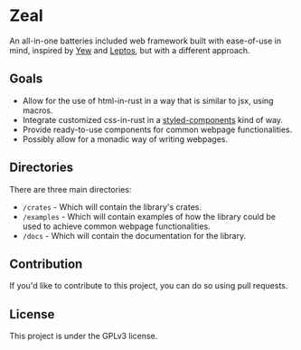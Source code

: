 # Zeal

An all-in-one batteries included web framework built with ease-of-use in mind, inspired by [Yew](https://yew.rs/) and [Leptos](https://leptos.dev), but with a different approach.

## Goals

- Allow for the use of html-in-rust in a way that is similar to jsx, using macros.
- Integrate customized css-in-rust in a [styled-components](https://styled-components.com/) kind of way.
- Provide ready-to-use components for common webpage functionalities.
- Possibly allow for a monadic way of writing webpages.

## Directories

There are three main directories:

- `/crates` - Which will contain the library's crates.
- `/examples` - Which will contain examples of how the library could be used to achieve common webpage functionalities.
- `/docs` - Which will contain the documentation for the library.

## Contribution

If you'd like to contribute to this project, you can do so using pull requests.

## License

This project is under the GPLv3 license.
